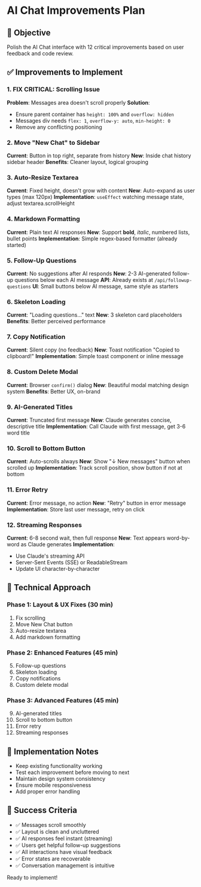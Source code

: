 # AI Chat Improvements Plan

## 🎯 Objective
Polish the AI Chat interface with 12 critical improvements based on user feedback and code review.

## ✅ Improvements to Implement

### 1. FIX CRITICAL: Scrolling Issue
**Problem**: Messages area doesn't scroll properly
**Solution**: 
- Ensure parent container has `height: 100%` and `overflow: hidden`
- Messages div needs `flex: 1`, `overflow-y: auto`, `min-height: 0`
- Remove any conflicting positioning

### 2. Move "New Chat" to Sidebar
**Current**: Button in top right, separate from history
**New**: Inside chat history sidebar header
**Benefits**: Cleaner layout, logical grouping

### 3. Auto-Resize Textarea
**Current**: Fixed height, doesn't grow with content
**New**: Auto-expand as user types (max 120px)
**Implementation**: `useEffect` watching message state, adjust textarea.scrollHeight

### 4. Markdown Formatting
**Current**: Plain text AI responses
**New**: Support **bold**, *italic*, numbered lists, bullet points
**Implementation**: Simple regex-based formatter (already started)

### 5. Follow-Up Questions
**Current**: No suggestions after AI responds
**New**: 2-3 AI-generated follow-up questions below each AI message
**API**: Already exists at `/api/followup-questions`
**UI**: Small buttons below AI message, same style as starters

### 6. Skeleton Loading
**Current**: "Loading questions..." text
**New**: 3 skeleton card placeholders
**Benefits**: Better perceived performance

### 7. Copy Notification
**Current**: Silent copy (no feedback)
**New**: Toast notification "Copied to clipboard!"
**Implementation**: Simple toast component or inline message

### 8. Custom Delete Modal
**Current**: Browser `confirm()` dialog
**New**: Beautiful modal matching design system
**Benefits**: Better UX, on-brand

### 9. AI-Generated Titles
**Current**: Truncated first message
**New**: Claude generates concise, descriptive title
**Implementation**: Call Claude with first message, get 3-6 word title

### 10. Scroll to Bottom Button
**Current**: Auto-scrolls always
**New**: Show "↓ New messages" button when scrolled up
**Implementation**: Track scroll position, show button if not at bottom

### 11. Error Retry
**Current**: Error message, no action
**New**: "Retry" button in error message
**Implementation**: Store last user message, retry on click

### 12. Streaming Responses
**Current**: 6-8 second wait, then full response
**New**: Text appears word-by-word as Claude generates
**Implementation**: 
- Use Claude's streaming API
- Server-Sent Events (SSE) or ReadableStream
- Update UI character-by-character

## 🔧 Technical Approach

### Phase 1: Layout & UX Fixes (30 min)
1. Fix scrolling
2. Move New Chat button
3. Auto-resize textarea
4. Add markdown formatting

### Phase 2: Enhanced Features (45 min)
5. Follow-up questions
6. Skeleton loading
7. Copy notifications
8. Custom delete modal

### Phase 3: Advanced Features (45 min)
9. AI-generated titles
10. Scroll to bottom button
11. Error retry
12. Streaming responses

## 📝 Implementation Notes

- Keep existing functionality working
- Test each improvement before moving to next
- Maintain design system consistency
- Ensure mobile responsiveness
- Add proper error handling

## 🎯 Success Criteria

- ✅ Messages scroll smoothly
- ✅ Layout is clean and uncluttered
- ✅ AI responses feel instant (streaming)
- ✅ Users get helpful follow-up suggestions
- ✅ All interactions have visual feedback
- ✅ Error states are recoverable
- ✅ Conversation management is intuitive

Ready to implement!